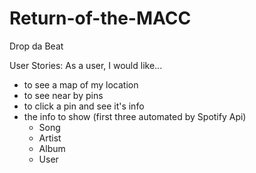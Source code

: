 # Return-of-the-MACC
Drop da Beat


User Stories:
As a user, I would like...
- to see a map of my location
- to see near by pins
- to click a pin and see it's info
- the info to show (first three automated by Spotify Api)
  - Song
  - Artist
  - Album 
   - User 

